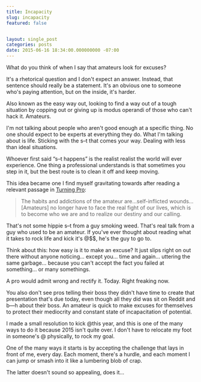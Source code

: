 ```yaml
---
title: Incapacity
slug: incapacity
featured: false


layout: single_post
categories: posts
date: 2015-06-16 18:34:00.000000000 -07:00
---
```


What do you think of when I say that amateurs look for excuses?

It's a rhetorical question and I don't expect an answer. Instead, that sentence should really be a statement. It's an obvious one to someone who's paying attention, but on the inside, it's harder.

Also known as the easy way out, looking to find a way out of a tough situation by copping out or giving up is modus operandi of those who can't hack it. Amateurs.

I'm not talking about people who aren't good enough at a specific thing. No one should expect to be experts at everything they do. What I'm talking about is life. Sticking with the s–t that comes your way. Dealing with less than ideal situations.

Whoever first said “s–t happens” is the realist realist the world will ever experience. One thing a professional understands is that sometimes you step in it, but the best route is to clean it off and keep moving.

This idea became one I find myself gravitating towards after reading a relevant passage in [Turning Pro](http://amzn.to/1G234yc):

> The habits and addictions of the amateur are…self-inflicted wounds…[Amateurs] no longer have to face the real fight of our lives, which is to become who we are and to realize our destiny and our calling.

That's not some hippie s–t from a guy smoking weed. That's real talk from a guy who used to be an amateur. If you've ever thought about reading what it takes to rock life and kick it's @$$, he's the guy to go to.

Think about this: how easy is it to make an excuse? It just slips right on out there without anyone noticing… except you… time and again… uttering the same garbage… because you can't accept the fact you failed at something… or many somethings.

A pro would admit wrong and rectify it. Today. Right freaking now.

You also don't see pros telling their boss they didn't have time to create that presentation that's due today, even though all they did was sit on Reddit and b—h about their boss. An amateur is quick to make excuses for themselves to protect their mediocrity and constant state of incapacitation of potential.

I made a small resolution to kick @this year, and this is one of the many ways to do it because 2015 isn't quite over. I don't have to relocate my foot in someone's @ physically, to rock my goal.

One of the many ways it starts is by accepting the challenge that lays in front of me, every day. Each moment, there's a hurdle, and each moment I can jump or smash into it like a lumbering blob of crap.

The latter doesn't sound so appealing, does it…

